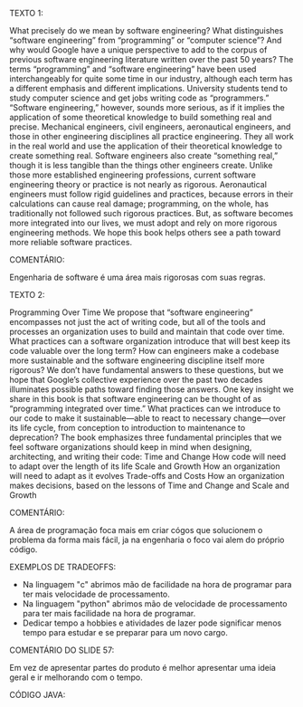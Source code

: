 TEXTO 1:

What precisely do we mean by software engineering? What distinguishes “software engineering” from “programming” or “computer science”? And why would Google have a unique perspective to add to the corpus of previous software engineering literature written over the past 50 years? The terms “programming” and “software engineering” have been used interchangeably for quite some time in our industry, although each term has a different emphasis and different implications. University students tend to study computer science and get jobs writing code as “programmers.” “Software engineering,” however, sounds more serious, as if it implies the application of some theoretical knowledge to build something real and precise. Mechanical engineers, civil engineers, aeronautical engineers, and those in other engineering disciplines all practice engineering. They all work in the real world and use the application of their theoretical knowledge to create something real. Software engineers also create “something real,” though it is less tangible than the things other engineers create. Unlike those more established engineering professions, current software engineering theory or practice is not nearly as rigorous. Aeronautical engineers must follow rigid guidelines and practices, because errors in their calculations can cause real damage; programming, on the whole, has traditionally not followed such rigorous practices. But, as software becomes more integrated into our lives, we must adopt and rely on more rigorous engineering methods. We hope this book helps others see a path toward more reliable software practices.

COMENTÁRIO:

Engenharia de software é uma área mais rigorosas com suas regras.

TEXTO 2:

Programming Over Time We propose that “software engineering” encompasses not just the act of writing code, but all of the tools and processes an organization uses to build and maintain that code over time. What practices can a software organization introduce that will best keep its code valuable over the long term? How can engineers make a codebase more sustainable and the software engineering discipline itself more rigorous? We don’t have fundamental answers to these questions, but we hope that Google’s collective experience over the past two decades illuminates possible paths toward finding those answers. One key insight we share in this book is that software engineering can be thought of as “programming integrated over time.” What practices can we introduce to our code to make it sustainable—able to react to necessary change—over its life cycle, from conception to introduction to maintenance to deprecation? The book emphasizes three fundamental principles that we feel software organizations should keep in mind when designing, architecting, and writing their code: Time and Change How code will need to adapt over the length of its life Scale and Growth How an organization will need to adapt as it evolves Trade-offs and Costs How an organization makes decisions, based on the lessons of Time and Change and Scale and Growth

COMENTÁRIO:

A área de programação foca mais em criar cógos que solucionem o problema da forma mais fácil, ja na engenharia o foco vai alem do próprio código.

EXEMPLOS DE TRADEOFFS:
  - Na linguagem "c" abrimos mão de facilidade na hora de programar para ter mais velocidade de processamento.
  - Na linguagem "python" abrimos mão de velocidade de processamento para ter mais facilidade na hora de programar.
  - Dedicar tempo a hobbies e atividades de lazer pode significar menos tempo para estudar e se preparar para um novo cargo. 

COMENTÁRIO DO SLIDE 57:

Em vez de apresentar partes do produto é melhor apresentar uma ideia geral e ir melhorando com o tempo.

CÓDIGO JAVA:

